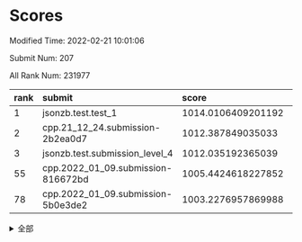 # Scores

Modified Time: 2022-02-21 10:01:06

Submit Num: 207

All Rank Num: 231977

| rank |               submit               |       score        |       sigma        | pk_num |
| :--- | :--------------------------------- | :----------------- | :----------------- | :----- |
| 1    | jsonzb.test.test_1                 | 1014.0106409201192 | 0.815549069289309  | 4483   |
| 2    | cpp.21_12_24.submission-2b2ea0d7   | 1012.387849035033  | 0.801780310217478  | 4482   |
| 3    | jsonzb.test.submission_level_4     | 1012.035192365039  | 0.7976649663892157 | 4481   |
| 55   | cpp.2022_01_09.submission-816672bd | 1005.4424618227852 | 0.716837701965491  | 4474   |
| 78   | cpp.2022_01_09.submission-5b0e3de2 | 1003.2276957869988 | 0.7101632281193581 | 4483   |


<details>
<summary>全部</summary>

| rank |                 submit                 |       score        |       sigma        | pk_num |
| :--- | :------------------------------------- | :----------------- | :----------------- | :----- |
| 1    | jsonzb.test.test_1                     | 1014.0106409201192 | 0.815549069289309  | 4483   |
| 2    | cpp.21_12_24.submission-2b2ea0d7       | 1012.387849035033  | 0.801780310217478  | 4482   |
| 3    | jsonzb.test.submission_level_4         | 1012.035192365039  | 0.7976649663892157 | 4481   |
| 4    | gobigger.level_3.submission_level_3_11 | 1011.937189120162  | 0.7750746244207487 | 4484   |
| 5    | gobigger.level_3.submission_level_3_31 | 1011.2974008007578 | 0.7800950612841945 | 4475   |
| 6    | gobigger.level_3.submission_level_3_48 | 1011.1962830686724 | 0.7885651216902417 | 4481   |
| 7    | gobigger.level_3.submission_level_3_29 | 1011.0251007073233 | 0.8070860851336423 | 4481   |
| 8    | gobigger.level_3.submission_level_3_0  | 1010.8987489221295 | 0.7826371414059741 | 4480   |
| 9    | gobigger.level_3.submission_level_3_4  | 1010.8343694150603 | 0.7595769472462757 | 4481   |
| 10   | gobigger.level_3.submission_level_3_37 | 1010.6533079625002 | 0.7452294938953453 | 4486   |
| 11   | gobigger.level_3.submission_level_3_12 | 1010.6438765550782 | 0.754476577048337  | 4480   |
| 12   | gobigger.level_3.submission_level_3_42 | 1010.6362728566435 | 0.7780971949210032 | 4481   |
| 13   | gobigger.level_3.submission_level_3_40 | 1010.6026628171835 | 0.7521665512555262 | 4483   |
| 14   | gobigger.level_3.submission_level_3_33 | 1010.5799777083062 | 0.7787783385206903 | 4484   |
| 15   | gobigger.level_3.submission_level_3_26 | 1010.4903740454353 | 0.762403153284012  | 4485   |
| 16   | gobigger.level_3.submission_level_3_38 | 1010.436579703306  | 0.7718650918810892 | 4487   |
| 17   | gobigger.level_3.submission_level_3_47 | 1010.3556109741073 | 0.7704231632191468 | 4482   |
| 18   | gobigger.level_3.submission_level_3_35 | 1010.3173588086623 | 0.7732831631574981 | 4485   |
| 19   | gobigger.level_3.submission_level_3_9  | 1010.3104133939473 | 0.744974275178354  | 4485   |
| 20   | gobigger.level_3.submission_level_3_8  | 1010.2850466789155 | 0.7468568286660215 | 4480   |
| 21   | gobigger.level_3.submission_level_3_1  | 1010.275259902566  | 0.7700023716992418 | 4488   |
| 22   | gobigger.level_3.submission_level_3_7  | 1010.1405085495519 | 0.761490076307769  | 4485   |
| 23   | gobigger.level_3.submission_level_3_14 | 1010.0979154757107 | 0.7945535622046723 | 4486   |
| 24   | gobigger.level_3.submission_level_3_41 | 1010.0638676421758 | 0.7590212068115874 | 4482   |
| 25   | gobigger.level_3.submission_level_3_24 | 1010.0577962794881 | 0.7572227538444161 | 4482   |
| 26   | gobigger.level_3.submission_level_3_46 | 1010.007744071922  | 0.7478170607251586 | 4482   |
| 27   | gobigger.level_3.submission_level_3_2  | 1009.9566067331218 | 0.7862101805365134 | 4482   |
| 28   | gobigger.level_3.submission_level_3_16 | 1009.872150834884  | 0.7601689331541659 | 4480   |
| 29   | gobigger.level_3.submission_level_3_19 | 1009.852421896475  | 0.7642802799995329 | 4480   |
| 30   | gobigger.level_3.submission_level_3_20 | 1009.8197502243415 | 0.74045958659272   | 4481   |
| 31   | gobigger.level_3.submission_level_3_44 | 1009.8020164077952 | 0.7545156944287392 | 4485   |
| 32   | gobigger.level_3.submission_level_3_3  | 1009.7546575424751 | 0.7263662768413532 | 4479   |
| 33   | gobigger.level_3.submission_level_3_5  | 1009.6367964140994 | 0.7738821529934273 | 4483   |
| 34   | gobigger.level_3.submission_level_3_21 | 1009.6005742327068 | 0.7593747814014284 | 4483   |
| 35   | gobigger.level_3.submission_level_3_36 | 1009.5626619118251 | 0.7474626284866593 | 4481   |
| 36   | gobigger.level_3.submission_level_3_10 | 1009.5553321543023 | 0.7446168065623936 | 4483   |
| 37   | gobigger.level_3.submission_level_3_28 | 1009.5313974737652 | 0.7788340825129345 | 4485   |
| 38   | gobigger.level_3.submission_level_3_22 | 1009.4800491975205 | 0.7569298859407803 | 4481   |
| 39   | gobigger.level_3.submission_level_3_45 | 1009.4678335581503 | 0.7472809587146774 | 4484   |
| 40   | gobigger.level_3.submission_level_3_18 | 1009.4012032934397 | 0.7494782870235028 | 4483   |
| 41   | gobigger.level_3.submission_level_3_17 | 1009.3705002975671 | 0.7727778512393838 | 4486   |
| 42   | gobigger.level_3.submission_level_3_32 | 1009.3436044860423 | 0.7641347541624056 | 4486   |
| 43   | gobigger.level_3.submission_level_3_43 | 1009.2813286164816 | 0.7688884111825283 | 4485   |
| 44   | gobigger.level_3.submission_level_3_25 | 1009.2803292867536 | 0.7331414125695208 | 4485   |
| 45   | gobigger.level_3.submission_level_3_23 | 1009.2597118431247 | 0.7710080773044335 | 4479   |
| 46   | gobigger.level_3.submission_level_3_30 | 1009.2197464700997 | 0.7415634855511103 | 4481   |
| 47   | gobigger.level_3.submission_level_3_34 | 1009.0827280208244 | 0.7473774298898932 | 4483   |
| 48   | gobigger.level_3.submission_level_3_49 | 1009.0581984472942 | 0.7557972332059306 | 4485   |
| 49   | gobigger.level_3.submission_level_3_39 | 1009.0499230366411 | 0.7505555594222024 | 4483   |
| 50   | gobigger.level_3.submission_level_3_6  | 1009.0226685663247 | 0.7466190921446025 | 4481   |
| 51   | gobigger.level_3.submission_level_3_27 | 1008.9449572851721 | 0.7403796425059825 | 4482   |
| 52   | gobigger.level_3.submission_level_3_13 | 1008.6997347339495 | 0.745692715094609  | 4481   |
| 53   | gobigger.level_3.submission_level_3_15 | 1008.3742150893963 | 0.7510691745993126 | 4481   |
| 54   | gobigger.level_1.submission_level_1_32 | 1005.7562395006811 | 0.7242216205681932 | 4475   |
| 55   | cpp.2022_01_09.submission-816672bd     | 1005.4424618227852 | 0.716837701965491  | 4474   |
| 56   | gobigger.level_1.submission_level_1_45 | 1005.1389971936568 | 0.7225995697433116 | 4480   |
| 57   | gobigger.level_1.submission_level_1_4  | 1005.0372429410247 | 0.7290311970698607 | 4485   |
| 58   | gobigger.level_1.submission_level_1_35 | 1004.6833770461595 | 0.7081002074867631 | 4479   |
| 59   | gobigger.level_1.submission_level_1_13 | 1004.2681915925515 | 0.7274239030463364 | 4482   |
| 60   | gobigger.level_1.submission_level_1_26 | 1004.0808412315524 | 0.7090586099083043 | 4483   |
| 61   | gobigger.level_1.submission_level_1_1  | 1004.001024691935  | 0.721992871958293  | 4488   |
| 62   | gobigger.level_1.submission_level_1_6  | 1003.9774876217468 | 0.7195698505799901 | 4484   |
| 63   | gobigger.level_1.submission_level_1_18 | 1003.9626650365153 | 0.7233454368539306 | 4484   |
| 64   | gobigger.level_1.submission_level_1_10 | 1003.9162870529825 | 0.72931107988194   | 4480   |
| 65   | gobigger.level_1.submission_level_1_3  | 1003.9079341673408 | 0.7257190209440811 | 4487   |
| 66   | gobigger.level_1.submission_level_1_44 | 1003.8201658493972 | 0.716406794678937  | 4477   |
| 67   | gobigger.level_1.submission_level_1_34 | 1003.8022913391704 | 0.7107257763021627 | 4481   |
| 68   | gobigger.level_1.submission_level_1_2  | 1003.8016049475423 | 0.7189915486513552 | 4487   |
| 69   | gobigger.level_1.submission_level_1_47 | 1003.7753315683115 | 0.7135041287219777 | 4479   |
| 70   | gobigger.level_1.submission_level_1_0  | 1003.7228348617049 | 0.7190489795476883 | 4484   |
| 71   | gobigger.level_1.submission_level_1_17 | 1003.6710563213126 | 0.7109778133273724 | 4482   |
| 72   | gobigger.level_1.submission_level_1_30 | 1003.6226329929364 | 0.7088284525431964 | 4476   |
| 73   | gobigger.level_1.submission_level_1_8  | 1003.5437704300977 | 0.71730911422408   | 4480   |
| 74   | gobigger.level_1.submission_level_1_38 | 1003.4946996275063 | 0.7208349513066387 | 4480   |
| 75   | gobigger.level_1.submission_level_1_41 | 1003.409730568137  | 0.7136349333421119 | 4482   |
| 76   | gobigger.level_1.submission_level_1_14 | 1003.4048932650306 | 0.7213216353113802 | 4484   |
| 77   | gobigger.level_1.submission_level_1_24 | 1003.3875623353263 | 0.7068471119437993 | 4483   |
| 78   | cpp.2022_01_09.submission-5b0e3de2     | 1003.2276957869988 | 0.7101632281193581 | 4483   |
| 79   | gobigger.level_1.submission_level_1_40 | 1003.2147035468842 | 0.7138993207757512 | 4483   |
| 80   | gobigger.level_1.submission_level_1_46 | 1003.181647132409  | 0.7116133416282757 | 4480   |
| 81   | gobigger.level_1.submission_level_1_23 | 1003.1677882449424 | 0.7167846216977137 | 4485   |
| 82   | gobigger.level_1.submission_level_1_28 | 1003.1150851250861 | 0.7348932781377567 | 4482   |
| 83   | gobigger.level_1.submission_level_1_19 | 1003.1129282421405 | 0.7079847980815026 | 4487   |
| 84   | gobigger.level_1.submission_level_1_37 | 1003.1000138303885 | 0.7177372053777727 | 4481   |
| 85   | gobigger.level_1.submission_level_1_29 | 1003.0935496604014 | 0.7195965011792012 | 4485   |
| 86   | gobigger.level_1.submission_level_1_27 | 1003.0821513511181 | 0.7159871101191306 | 4482   |
| 87   | gobigger.level_1.submission_level_1_43 | 1003.0730165603827 | 0.7074451583799691 | 4486   |
| 88   | gobigger.level_1.submission_level_1_9  | 1003.0708977528119 | 0.7182506022854901 | 4479   |
| 89   | gobigger.level_1.submission_level_1_49 | 1003.0658336968283 | 0.7075054287736439 | 4484   |
| 90   | gobigger.level_1.submission_level_1_36 | 1003.0619173425935 | 0.7184119524761434 | 4489   |
| 91   | gobigger.level_1.submission_level_1_15 | 1002.9820890388083 | 0.7251749673192199 | 4486   |
| 92   | gobigger.level_1.submission_level_1_5  | 1002.9446602862411 | 0.7144602648759957 | 4482   |
| 93   | gobigger.level_1.submission_level_1_16 | 1002.8894046938123 | 0.7140837546562444 | 4478   |
| 94   | gobigger.level_1.submission_level_1_22 | 1002.8232148995288 | 0.7149119421354904 | 4487   |
| 95   | gobigger.level_1.submission_level_1_25 | 1002.8128413836563 | 0.7202054323853467 | 4482   |
| 96   | gobigger.level_1.submission_level_1_12 | 1002.6963921919502 | 0.7123496440056379 | 4480   |
| 97   | gobigger.level_1.submission_level_1_20 | 1002.6508167192256 | 0.7166565184172629 | 4478   |
| 98   | gobigger.level_1.submission_level_1_33 | 1002.6452815040794 | 0.7145669187064589 | 4485   |
| 99   | gobigger.level_1.submission_level_1_42 | 1002.6446587637115 | 0.7084456288862682 | 4485   |
| 100  | gobigger.level_1.submission_level_1_31 | 1002.6298516423767 | 0.7133918254373013 | 4483   |
| 101  | gobigger.level_1.submission_level_1_11 | 1002.3882963917061 | 0.7229582374003987 | 4486   |
| 102  | gobigger.level_1.submission_level_1_21 | 1002.094580938172  | 0.7093836208877969 | 4485   |
| 103  | gobigger.level_1.submission_level_1_48 | 1001.8600594081106 | 0.7088226083741811 | 4477   |
| 104  | gobigger.level_1.submission_level_1_39 | 1001.7205454202458 | 0.7100277673495331 | 4489   |
| 105  | gobigger.level_1.submission_level_1_7  | 1000.8280136740434 | 0.7179601400369752 | 4482   |
| 106  | gobigger.random.submission_random_32   | 997.5877494358776  | 0.7076928994388632 | 4482   |
| 107  | gobigger.random.submission_random_23   | 997.4529540878384  | 0.7119719327957562 | 4475   |
| 108  | gobigger.random.submission_random_18   | 996.9979279898356  | 0.7029875051889083 | 4486   |
| 109  | gobigger.random.submission_random_13   | 996.9603192051105  | 0.7013780064405235 | 4481   |
| 110  | gobigger.random.submission_random_12   | 996.9443922829769  | 0.7007265379223733 | 4482   |
| 111  | gobigger.random.submission_random_30   | 996.9246730804027  | 0.7086305121859144 | 4482   |
| 112  | gobigger.random.submission_random_47   | 996.6294072965583  | 0.6986492313372573 | 4487   |
| 113  | gobigger.random.submission_random_41   | 996.5986521609988  | 0.712640854491227  | 4481   |
| 114  | gobigger.random.submission_random_19   | 996.5714980410008  | 0.7074616189434325 | 4479   |
| 115  | gobigger.random.submission_random_1    | 996.4913668354864  | 0.7010644808245489 | 4477   |
| 116  | gobigger.random.submission_random_7    | 996.4892616267242  | 0.6979813358207116 | 4485   |
| 117  | gobigger.random.submission_random_42   | 996.3788289402419  | 0.7082462553963995 | 4482   |
| 118  | gobigger.random.submission_random_5    | 996.3632612926772  | 0.7217279588002488 | 4480   |
| 119  | gobigger.random.submission_random_17   | 996.3096219236404  | 0.7054813871939558 | 4484   |
| 120  | gobigger.random.submission_random_10   | 996.3020430415334  | 0.7202214299073776 | 4479   |
| 121  | gobigger.random.submission_random_36   | 996.2717427723505  | 0.7042829381530263 | 4484   |
| 122  | gobigger.random.submission_random_16   | 996.2591215559884  | 0.7222677223401677 | 4484   |
| 123  | gobigger.random.submission_random_43   | 996.2275111643376  | 0.6983070994927187 | 4480   |
| 124  | gobigger.random.submission_random_25   | 996.2212633299463  | 0.7119617459875439 | 4484   |
| 125  | gobigger.random.submission_random_27   | 996.2154477291174  | 0.7131149220911596 | 4482   |
| 126  | gobigger.random.submission_random_44   | 996.1994854059178  | 0.7000346572540938 | 4485   |
| 127  | gobigger.random.submission_random_45   | 996.1614962849206  | 0.7057841468848548 | 4480   |
| 128  | gobigger.random.submission_random_35   | 996.1596264605909  | 0.7044114145453226 | 4483   |
| 129  | gobigger.random.submission_random_46   | 996.1203633941522  | 0.7182382011090644 | 4485   |
| 130  | gobigger.random.submission_random_15   | 996.01350502024    | 0.70068625227871   | 4484   |
| 131  | gobigger.random.submission_random_38   | 996.0088260147552  | 0.7118670521704245 | 4482   |
| 132  | gobigger.random.submission_random_26   | 995.9886409296968  | 0.6987660401309618 | 4487   |
| 133  | gobigger.random.submission_random_24   | 995.9212448313616  | 0.7055079427011195 | 4483   |
| 134  | gobigger.random.submission_random_28   | 995.8519248464532  | 0.7131472096926982 | 4485   |
| 135  | gobigger.random.submission_random_48   | 995.837156884895   | 0.7013197948907087 | 4482   |
| 136  | gobigger.random.submission_random_0    | 995.833461972431   | 0.7208195628287888 | 4484   |
| 137  | gobigger.random.submission_random_21   | 995.8228173536754  | 0.7143603447109734 | 4481   |
| 138  | gobigger.random.submission_random_9    | 995.6952160654962  | 0.7343874113522927 | 4481   |
| 139  | gobigger.random.submission_random_11   | 995.6063589956399  | 0.7139301646587969 | 4487   |
| 140  | gobigger.random.submission_random_2    | 995.5497651743615  | 0.7183299456790213 | 4484   |
| 141  | gobigger.random.submission_random_29   | 995.5071462945932  | 0.7110844165215208 | 4483   |
| 142  | gobigger.random.submission_random_14   | 995.4194961793938  | 0.7169305793162847 | 4486   |
| 143  | gobigger.random.submission_random_3    | 995.4171141769057  | 0.713847004365113  | 4479   |
| 144  | gobigger.random.submission_random_4    | 995.3857606090488  | 0.7228313373652299 | 4482   |
| 145  | gobigger.random.submission_random_40   | 995.3127606421133  | 0.7143511408365958 | 4483   |
| 146  | gobigger.random.submission_random_33   | 995.3124155270343  | 0.7132726019632648 | 4482   |
| 147  | gobigger.random.submission_random_22   | 995.2066397531082  | 0.7168965801883893 | 4485   |
| 148  | gobigger.random.submission_random_31   | 995.2012845283346  | 0.7140775799887419 | 4486   |
| 149  | gobigger.random.submission_random_39   | 995.1358647866437  | 0.7208735184048349 | 4481   |
| 150  | gobigger.random.submission_random_20   | 994.9908896645877  | 0.7248262541813024 | 4482   |
| 151  | gobigger.random.submission_random_49   | 994.9730253165438  | 0.7059965949896445 | 4484   |
| 152  | gobigger.random.submission_random_6    | 994.8542413473332  | 0.7311816227293279 | 4479   |
| 153  | gobigger.random.submission_random_34   | 994.8169276285684  | 0.7178321271650175 | 4483   |
| 154  | gobigger.random.submission_random_8    | 994.615523813358   | 0.7121306959692869 | 4482   |
| 155  | gobigger.random.submission_random_37   | 994.4958792234696  | 0.7220354460963535 | 4477   |
| 156  | gobigger.level_2.submission_level_2_49 | 994.4603147127693  | 0.7190291072180995 | 4481   |
| 157  | gobigger.level_2.submission_level_2_44 | 994.1834878282841  | 0.7356867392186119 | 4483   |
| 158  | gobigger.level_2.submission_level_2_42 | 993.3707242380659  | 0.7331066026212291 | 4487   |
| 159  | gobigger.level_2.submission_level_2_10 | 993.2719785120623  | 0.7361512345573443 | 4478   |
| 160  | gobigger.level_2.submission_level_2_17 | 993.117161800727   | 0.7247820300038855 | 4488   |
| 161  | gobigger.level_2.submission_level_2_45 | 993.0992325415629  | 0.752262504858244  | 4478   |
| 162  | gobigger.level_2.submission_level_2_40 | 993.0662526967755  | 0.7341817751975326 | 4487   |
| 163  | gobigger.level_2.submission_level_2_22 | 992.976436014541   | 0.7401799380300491 | 4485   |
| 164  | gobigger.level_2.submission_level_2_47 | 992.9365017662436  | 0.7364832189358084 | 4481   |
| 165  | gobigger.level_2.submission_level_2_3  | 992.8679756061541  | 0.7393569059113153 | 4480   |
| 166  | gobigger.level_2.submission_level_2_31 | 992.8603194203034  | 0.7329143926044824 | 4486   |
| 167  | gobigger.level_2.submission_level_2_0  | 992.8011570715879  | 0.7390690100327694 | 4484   |
| 168  | gobigger.level_2.submission_level_2_18 | 992.8002868178709  | 0.7222814452710156 | 4481   |
| 169  | gobigger.level_2.submission_level_2_30 | 992.7101617709521  | 0.7269707552277357 | 4480   |
| 170  | gobigger.level_2.submission_level_2_36 | 992.6563983894484  | 0.740823589397564  | 4482   |
| 171  | gobigger.level_2.submission_level_2_6  | 992.6556143107487  | 0.7542821900678012 | 4485   |
| 172  | gobigger.level_2.submission_level_2_1  | 992.6074571002903  | 0.7325910184088087 | 4485   |
| 173  | gobigger.level_2.submission_level_2_16 | 992.5787856796259  | 0.7371270302356572 | 4488   |
| 174  | gobigger.level_2.submission_level_2_19 | 992.5436241162512  | 0.7460890178412334 | 4484   |
| 175  | gobigger.level_2.submission_level_2_37 | 992.5183310410143  | 0.7440056869810633 | 4483   |
| 176  | gobigger.level_2.submission_level_2_26 | 992.4905794718067  | 0.7385692668000763 | 4483   |
| 177  | gobigger.level_2.submission_level_2_38 | 992.4856826918684  | 0.7457284452882511 | 4483   |
| 178  | gobigger.level_2.submission_level_2_12 | 992.3078585891226  | 0.7358360052851395 | 4485   |
| 179  | gobigger.level_2.submission_level_2_13 | 992.2873045655962  | 0.7329443021140813 | 4480   |
| 180  | gobigger.level_2.submission_level_2_29 | 992.2677433795402  | 0.7190692836069492 | 4485   |
| 181  | gobigger.level_2.submission_level_2_15 | 992.1937772237332  | 0.7196932500939806 | 4489   |
| 182  | gobigger.level_2.submission_level_2_41 | 992.1900374297551  | 0.7420217006501414 | 4479   |
| 183  | gobigger.level_2.submission_level_2_46 | 992.0569516665129  | 0.7535988443598587 | 4481   |
| 184  | gobigger.level_2.submission_level_2_7  | 991.8481816673698  | 0.7478021206568551 | 4489   |
| 185  | gobigger.level_2.submission_level_2_2  | 991.776501615188   | 0.7488725273422323 | 4483   |
| 186  | gobigger.level_2.submission_level_2_39 | 991.6064483624857  | 0.7437031610991529 | 4481   |
| 187  | gobigger.level_2.submission_level_2_21 | 991.5821942674519  | 0.7509351322846315 | 4481   |
| 188  | gobigger.level_2.submission_level_2_11 | 991.5735909457227  | 0.7567552156150998 | 4477   |
| 189  | gobigger.level_2.submission_level_2_28 | 991.5581751990825  | 0.7398721466784395 | 4481   |
| 190  | gobigger.level_2.submission_level_2_5  | 991.5428267976316  | 0.7436392121209636 | 4486   |
| 191  | gobigger.level_2.submission_level_2_9  | 991.4986703133519  | 0.7768836368321113 | 4485   |
| 192  | gobigger.level_2.submission_level_2_34 | 991.4927828958133  | 0.7515773594736825 | 4487   |
| 193  | gobigger.level_2.submission_level_2_8  | 991.4244032392005  | 0.7549324708476959 | 4487   |
| 194  | gobigger.level_2.submission_level_2_35 | 991.3718750558481  | 0.7419820067905067 | 4483   |
| 195  | gobigger.level_2.submission_level_2_20 | 991.2997652879469  | 0.7659861126126442 | 4481   |
| 196  | gobigger.level_2.submission_level_2_32 | 991.1517314141897  | 0.764326118239356  | 4482   |
| 197  | gobigger.level_2.submission_level_2_4  | 991.1233531698117  | 0.75127184061131   | 4485   |
| 198  | gobigger.level_2.submission_level_2_14 | 991.0485202796372  | 0.7610281602629339 | 4477   |
| 199  | gobigger.level_2.submission_level_2_48 | 991.0126133887085  | 0.7501027134815327 | 4486   |
| 200  | gobigger.level_2.submission_level_2_23 | 990.9420396809835  | 0.7589380577208448 | 4483   |
| 201  | gobigger.level_2.submission_level_2_25 | 990.7825354898056  | 0.7644410266695608 | 4478   |
| 202  | gobigger.level_2.submission_level_2_33 | 990.3280000275709  | 0.7453164291562757 | 4479   |
| 203  | gobigger.level_2.submission_level_2_27 | 990.0458135088169  | 0.7776359960551326 | 4486   |
| 204  | gobigger.level_2.submission_level_2_24 | 990.0226111588076  | 0.8001061295472834 | 4483   |
| 205  | gobigger.level_2.submission_level_2_43 | 989.8984088479483  | 0.7602887598207461 | 4485   |
| 206  | gobigger.none.submission_none_0        | 980.3938605337452  | 1.2215235656731014 | 4484   |
| 207  | gobigger.none.submission_none_1        | 977.6645528161955  | 1.324133310353937  | 4482   |

</details>